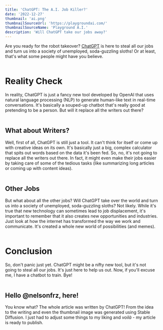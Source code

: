 ```yaml
---
title: 'ChatGPT: The A.I. Job Killer?'
date: '2022-12-27'
thumbnail: 'ai.png'
thumbnailSourceUrl: 'https://playgroundai.com/'
thumbnailSourceName: 'Playground A.I.'
description: 'Will ChatGPT take our jobs away?'
---
```

Are you ready for the robot takeover? [ChatGPT](https://openai.com/blog/chatgpt/) is here to steal all our jobs and turn us into a society of unemployed, soda-guzzling sloths! Or at least, that's what some people might have you believe.
<br />
<br />

# Reality Check
In reality, ChatGPT is just a fancy new tool developed by OpenAI that uses natural language processing (NLP) to generate human-like text in real-time conversations. It's basically a souped-up chatbot that's really good at pretending to be a person. But will it replace all the writers out there?
<br />
<br />

## What about Writers?
Well, first of all, ChatGPT is still just a tool. It can't think for itself or come up with creative ideas on its own. It's basically just a big, complex calculator that spits out words based on the data it's been fed. So, no, it's not going to replace all the writers out there. In fact, it might even make their jobs easier by taking care of some of the tedious tasks (like summarizing long articles or coming up with content ideas).
<br />
<br />

## Other Jobs
But what about all the other jobs? Will ChatGPT take over the world and turn us into a society of unemployed, soda-guzzling sloths? Not likely. While it's true that new technology can sometimes lead to job displacement, it's important to remember that it also creates new opportunities and industries. Just look at how the internet has transformed the way we work and communicate. It's created a whole new world of possibilities (and memes).
<br />
<br />

# Conclusion
So, don't panic just yet. ChatGPT might be a nifty new tool, but it's not going to steal all our jobs. It's just here to help us out. Now, if you'll excuse me, I have a chatbot to train. Bye!
<br />
<br />

## Hello @nelsonfrz, here!
You know what? The whole article was written by ChatGPT! From the idea to the writing and even the thumbnail image was generated using Stable Diffusion. I just had to adjust some things to my liking and *voilà* - my article is ready to publish.